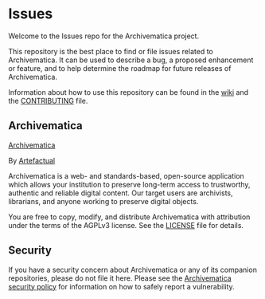 # Issues
Welcome to the Issues repo for the Archivematica project.  

This repository is the best place to find or file issues related to Archivematica.  It can be used to describe a bug, a proposed enhancement or feature, and to help determine the roadmap for future releases of Archivematica.

Information about how to use this repository can be found in the [wiki](https://github.com/archivematica/Issues/wiki) and the [CONTRIBUTING](CONTRIBUTING.md) file.

## Archivematica
[Archivematica](https://www.archivematica.org/)

By [Artefactual](https://www.artefactual.com/)

Archivematica is a web- and standards-based, open-source application which allows your institution to preserve long-term access to trustworthy, authentic and reliable digital content.
Our target users are archivists, librarians, and anyone working to preserve digital objects.

You are free to copy, modify, and distribute Archivematica with attribution under the terms of the AGPLv3 license.
See the [LICENSE](LICENSE) file for details.

## Security

If you have a security concern about Archivematica or any of its companion
repositories, please do not file it here. Please see the [Archivematica security policy](https://github.com/artefactual/archivematica/security/policy)
for information on how to safely report a vulnerability.
